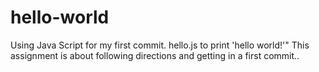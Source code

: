 # hello-world
Using Java Script for my first commit. hello.js to print 'hello world!'"
This assignment is about following directions and getting in a first commit..
